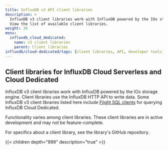 ```yaml
---
title: InfluxDB v3 API client libraries
description: >
  InfluxDB v3 client libraries work with InfluxDB powered by the IOx storage engine, including InfluxDB Cloud Serverless and Cloud Dedicated.
  View the list of available client libraries.
weight: 30
menu:
  influxdb_cloud_dedicated:
    name: v3 client libraries
    parent: Client libraries
influxdb/cloud-dedicated/tags: [client libraries, API, developer tools]
---
```


## Client libraries for InfluxDB Cloud Serverless and Cloud Dedicated

InfluxDB v3 client libraries work with InfluxDB powered by the IOx storage engine.
Client libraries use the InfluxDB HTTP API to write data.
Some InfluxDB v3 client libraries listed here include [Flight SQL clients](/Users/ja/Documents/GitHub/docs-v2/content/influxdb/cloud-dedicated/reference/client-libraries/flight-sql)
for querying InfluxDB Cloud Dedicated.

Functionality varies among client libraries.
These client libraries are in active development and may not be feature-complete.

For specifics about a client library, see the library's GitHub repository.

{{< children depth="999" description="true" >}}
